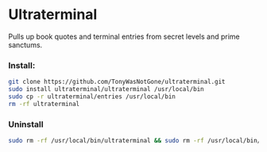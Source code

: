 # Ultraterminal
Pulls up book quotes and terminal entries from secret levels and prime sanctums.


### Install:

```sh
git clone https://github.com/TonyWasNotGone/ultraterminal.git
sudo install ultraterminal/ultraterminal /usr/local/bin
sudo cp -r ultraterminal/entries /usr/local/bin
rm -rf ultraterminal
```
### Uninstall

<Uninstall>
  
  ```sh
  sudo rm -rf /usr/local/bin/ultraterminal && sudo rm -rf /usr/local/bin/entries
  ```
</Uninstall>
